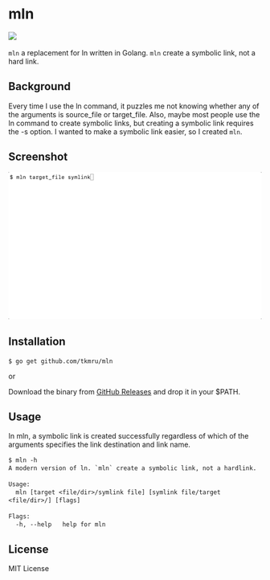 # mln

![](https://github.com/tkmru/mln/workflows/Build/badge.svg)

`mln` a replacement for ln written in Golang. `mln` create a symbolic link, not a hard link.

## Background

Every time I use the ln command, it puzzles me not knowing whether any of the arguments is source_file or target_file.
Also, maybe most people use the ln command to create symbolic links, but creating a symbolic link requires the -s option. I wanted to make a symbolic link easier, so I created `mln`.

## Screenshot

![image](./screenshot.gif)

## Installation

```
$ go get github.com/tkmru/mln
```

or

Download the binary from [GitHub Releases](https://github.com/tkmru/mln/releases/) and drop it in your $PATH.

## Usage

In mln, a symbolic link is created successfully regardless of which of the arguments specifies the link destination and link name.

```
$ mln -h
A modern version of ln. `mln` create a symbolic link, not a hardlink.

Usage:
  mln [target <file/dir>/symlink file] [symlink file/target <file/dir>/] [flags]

Flags:
  -h, --help   help for mln
```

## License

MIT License
